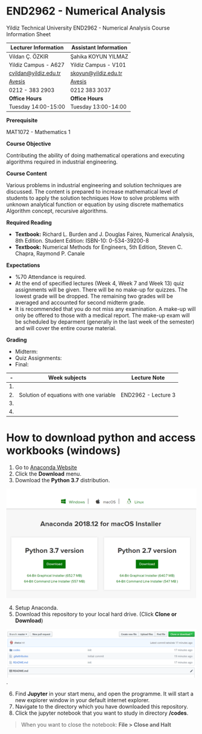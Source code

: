 # END2962 - Numerical Analysis

Yildiz Technical University
END2962 - Numerical Analysis
Course Information Sheet


**Lecturer Information**                    | **Assistant Information**
--------------------------------------------|--------------------------------
Vildan Ç. ÖZKIR                             | Şahika KOYUN YILMAZ
Yildiz Campus - A627                        | Yildiz Campus - V101
cvildan@yildiz.edu.tr                       | skoyun@yildiz.edu.tr
[Avesis](www.avesis.yildiz.edu.tr/cvildan)  | [Avesis](www.avesis.yildiz.edu.tr/skoyun)
0212 - 383 2903                             | 0212 383 3037
**Office Hours**                            | **Office Hours**
Tuesday 14:00\-15:00                        | Tuesday 13:00\-14:00


**Prerequisite**

MAT1072 - Mathematics 1

**Course Objective**

Contributing the ability of doing mathematical operations and executing algorithms required in industrial engineering.

**Course Content**

Various problems in industrial engineering and solution techniques are discussed. The content is prepared to increase mathematical level of students to apply the solution techniques How to solve problems with unknown analytical function or equation by using discrete mathematics Algorithm concept, recursive algorithms.

**Required Reading**

- **Textbook:** Richard L. Burden and J. Douglas Faires, Numerical Analysis, 8th Edition. Student Edition: ISBN-10: 0-534-39200-8
- **Textbook:** Numerical Methods for Engineers, 5th Edition, Steven C. Chapra, Raymond P. Canale

**Expectations**

- %70 Attendance is required.
- At the end of specified lectures (Week 4, Week 7 and Week 13) quiz assignments will be given. There will be no make-up for quizzes. The lowest grade will be dropped. The remaining two grades will be averaged and accounted for second midterm grade.
- It is recommended that you do not miss any examination. A make-up will only be offered to those with a medical report. The make-up exam will be scheduled by deparment (generally in the last week of the semester) and will cover the entire course material.


**Grading**

- Midterm:
- Quiz Assignments:
- Final:

-|**Week subjects** | **Lecture Note**
-|------------------|------------------
1. |                |
2. | Solution of equations with one variable | END2962 - Lecture 3
3. | |
4. | |




# How to download python and access workbooks (windows)

 1. Go to [Anaconda Website](www.anaconda.com)
 2. Click the **Download** menu.
 3. Download the **Python 3.7** distribution.

 ![Anaconda](https://github.com/shaica/Numerical-Analysis/blob/master/codes/images/readme/anaconda.PNG)

 4. Setup Anaconda.
 5. Download this repository to your local hard drive. (Click **Clone or Download**)

 ![DownloadRepository](/codes/images/readme/clone.png).

 6. Find **Jupyter** in your start menu, and open the programme. It will start a new explorer window in your default internet explorer.
 7. Navigate to the directory which you have downloaded this repository.
 8. Click the jupyter notebook that you want to study in directory **/codes**.

 > When you want to close the notebook: **File > Close and Halt**
